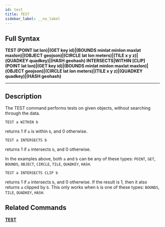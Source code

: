 ```yaml
---
id: test
title: TEST
sidebar_label: __no_label
---
```


## Full Syntax

**TEST  (POINT lat lon)|(GET key id)|(BOUNDS minlat minlon maxlat maxlon)|(OBJECT geojson)|(CIRCLE lat lon meters)|(TILE x y z)|(QUADKEY quadkey)|(HASH geohash) INTERSECTS|WITHIN [CLIP] (POINT lat lon)|(GET key id)|(BOUNDS minlat minlon maxlat maxlon)|(OBJECT geojson)|(CIRCLE lat lon meters)|(TILE x y z)|(QUADKEY quadkey)|(HASH geohash)**

---

## Description

The TEST command performs tests on given objects, without searching through the data.

```tile38-cli
TEST a WITHIN b
```

returns 1 if `a` is within `b`, and 0 otherwise.

```tile38-cli
TEST a INTERSECTS b
```

returns 1 if `a` intersects `b`, and 0 otherwise.

In the examples above, both `a` and `b` can be any of these types: `POINT`, `GET`, `BOUNDS`, `OBJECT`, `CIRCLE`, `TILE`, `QUADKEY`, `HASH`.

```tile38-cli
TEST a INTERSECTS CLIP b
```

returns 1 if `a` intersects `b`, and 0 otherwise.  If the result is 1, then it also returns `a` clipped by `b`. This only works when `b` is one of these types: `BOUNDS`, `TILE`, `QUADKEY`, `HASH`.

## Related Commands

**[TEST](../commands/test.md)**<br>